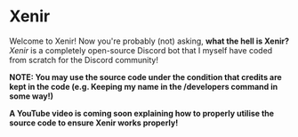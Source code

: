 # Xenir
Welcome to Xenir! Now you're probably (not) asking, **what the hell is Xenir?**
*Xenir* is a completely open-source Discord bot that I myself have coded from scratch for the Discord community!

**NOTE: You may use the source code under the condition that credits are kept in the code (e.g. Keeping my name in the /developers command in some way!)**

__A YouTube video is coming soon explaining how to properly utilise the source code to ensure Xenir works properly!__
